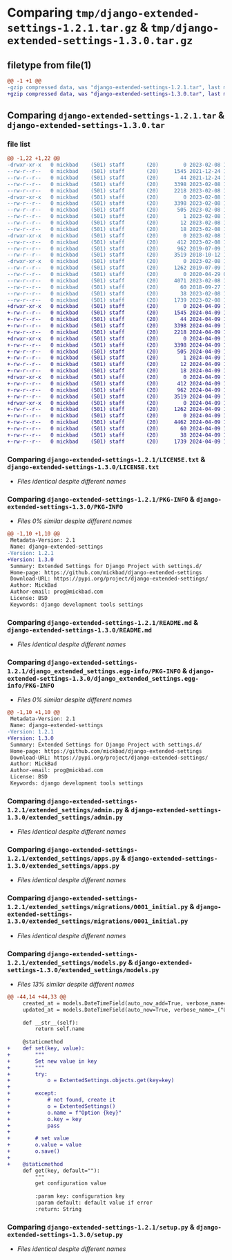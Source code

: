 # Comparing `tmp/django-extended-settings-1.2.1.tar.gz` & `tmp/django-extended-settings-1.3.0.tar.gz`

## filetype from file(1)

```diff
@@ -1 +1 @@
-gzip compressed data, was "django-extended-settings-1.2.1.tar", last modified: Wed Feb  8 11:59:59 2023, max compression
+gzip compressed data, was "django-extended-settings-1.3.0.tar", last modified: Tue Apr  9 16:06:26 2024, max compression
```

## Comparing `django-extended-settings-1.2.1.tar` & `django-extended-settings-1.3.0.tar`

### file list

```diff
@@ -1,22 +1,22 @@
-drwxr-xr-x   0 mickbad    (501) staff       (20)        0 2023-02-08 11:59:59.214382 django-extended-settings-1.2.1/
--rw-r--r--   0 mickbad    (501) staff       (20)     1545 2021-12-24 10:26:26.000000 django-extended-settings-1.2.1/LICENSE.txt
--rw-r--r--   0 mickbad    (501) staff       (20)       44 2021-12-24 10:26:26.000000 django-extended-settings-1.2.1/MANIFEST.in
--rw-r--r--   0 mickbad    (501) staff       (20)     3398 2023-02-08 11:59:59.214285 django-extended-settings-1.2.1/PKG-INFO
--rw-r--r--   0 mickbad    (501) staff       (20)     2218 2023-02-08 11:58:41.000000 django-extended-settings-1.2.1/README.md
-drwxr-xr-x   0 mickbad    (501) staff       (20)        0 2023-02-08 11:59:59.212876 django-extended-settings-1.2.1/django_extended_settings.egg-info/
--rw-r--r--   0 mickbad    (501) staff       (20)     3398 2023-02-08 11:59:59.000000 django-extended-settings-1.2.1/django_extended_settings.egg-info/PKG-INFO
--rw-r--r--   0 mickbad    (501) staff       (20)      505 2023-02-08 11:59:59.000000 django-extended-settings-1.2.1/django_extended_settings.egg-info/SOURCES.txt
--rw-r--r--   0 mickbad    (501) staff       (20)        1 2023-02-08 11:59:59.000000 django-extended-settings-1.2.1/django_extended_settings.egg-info/dependency_links.txt
--rw-r--r--   0 mickbad    (501) staff       (20)       12 2023-02-08 11:59:59.000000 django-extended-settings-1.2.1/django_extended_settings.egg-info/requires.txt
--rw-r--r--   0 mickbad    (501) staff       (20)       18 2023-02-08 11:59:59.000000 django-extended-settings-1.2.1/django_extended_settings.egg-info/top_level.txt
-drwxr-xr-x   0 mickbad    (501) staff       (20)        0 2023-02-08 11:59:59.213835 django-extended-settings-1.2.1/extended_settings/
--rw-r--r--   0 mickbad    (501) staff       (20)      412 2023-02-08 11:57:29.000000 django-extended-settings-1.2.1/extended_settings/__init__.py
--rw-r--r--   0 mickbad    (501) staff       (20)      962 2019-07-09 15:22:16.000000 django-extended-settings-1.2.1/extended_settings/admin.py
--rw-r--r--   0 mickbad    (501) staff       (20)     3519 2018-10-12 18:35:48.000000 django-extended-settings-1.2.1/extended_settings/apps.py
-drwxr-xr-x   0 mickbad    (501) staff       (20)        0 2023-02-08 11:59:59.214112 django-extended-settings-1.2.1/extended_settings/migrations/
--rw-r--r--   0 mickbad    (501) staff       (20)     1262 2019-07-09 15:34:00.000000 django-extended-settings-1.2.1/extended_settings/migrations/0001_initial.py
--rw-r--r--   0 mickbad    (501) staff       (20)        0 2020-04-29 09:02:58.000000 django-extended-settings-1.2.1/extended_settings/migrations/__init__.py
--rw-r--r--   0 mickbad    (501) staff       (20)     4071 2023-02-08 11:55:28.000000 django-extended-settings-1.2.1/extended_settings/models.py
--rw-r--r--   0 mickbad    (501) staff       (20)       60 2018-09-27 12:20:30.000000 django-extended-settings-1.2.1/extended_settings/tests.py
--rw-r--r--   0 mickbad    (501) staff       (20)       38 2023-02-08 11:59:59.214417 django-extended-settings-1.2.1/setup.cfg
--rw-r--r--   0 mickbad    (501) staff       (20)     1739 2023-02-08 11:56:50.000000 django-extended-settings-1.2.1/setup.py
+drwxr-xr-x   0 mickbad    (501) staff       (20)        0 2024-04-09 16:06:26.963479 django-extended-settings-1.3.0/
+-rw-r--r--   0 mickbad    (501) staff       (20)     1545 2024-04-09 15:23:01.000000 django-extended-settings-1.3.0/LICENSE.txt
+-rw-r--r--   0 mickbad    (501) staff       (20)       44 2024-04-09 15:23:01.000000 django-extended-settings-1.3.0/MANIFEST.in
+-rw-r--r--   0 mickbad    (501) staff       (20)     3398 2024-04-09 16:06:26.963337 django-extended-settings-1.3.0/PKG-INFO
+-rw-r--r--   0 mickbad    (501) staff       (20)     2218 2024-04-09 15:23:01.000000 django-extended-settings-1.3.0/README.md
+drwxr-xr-x   0 mickbad    (501) staff       (20)        0 2024-04-09 16:06:26.961593 django-extended-settings-1.3.0/django_extended_settings.egg-info/
+-rw-r--r--   0 mickbad    (501) staff       (20)     3398 2024-04-09 16:06:26.000000 django-extended-settings-1.3.0/django_extended_settings.egg-info/PKG-INFO
+-rw-r--r--   0 mickbad    (501) staff       (20)      505 2024-04-09 16:06:26.000000 django-extended-settings-1.3.0/django_extended_settings.egg-info/SOURCES.txt
+-rw-r--r--   0 mickbad    (501) staff       (20)        1 2024-04-09 16:06:26.000000 django-extended-settings-1.3.0/django_extended_settings.egg-info/dependency_links.txt
+-rw-r--r--   0 mickbad    (501) staff       (20)       12 2024-04-09 16:06:26.000000 django-extended-settings-1.3.0/django_extended_settings.egg-info/requires.txt
+-rw-r--r--   0 mickbad    (501) staff       (20)       18 2024-04-09 16:06:26.000000 django-extended-settings-1.3.0/django_extended_settings.egg-info/top_level.txt
+drwxr-xr-x   0 mickbad    (501) staff       (20)        0 2024-04-09 16:06:26.962853 django-extended-settings-1.3.0/extended_settings/
+-rw-r--r--   0 mickbad    (501) staff       (20)      412 2024-04-09 16:04:49.000000 django-extended-settings-1.3.0/extended_settings/__init__.py
+-rw-r--r--   0 mickbad    (501) staff       (20)      962 2024-04-09 15:23:01.000000 django-extended-settings-1.3.0/extended_settings/admin.py
+-rw-r--r--   0 mickbad    (501) staff       (20)     3519 2024-04-09 15:23:01.000000 django-extended-settings-1.3.0/extended_settings/apps.py
+drwxr-xr-x   0 mickbad    (501) staff       (20)        0 2024-04-09 16:06:26.963185 django-extended-settings-1.3.0/extended_settings/migrations/
+-rw-r--r--   0 mickbad    (501) staff       (20)     1262 2024-04-09 15:23:01.000000 django-extended-settings-1.3.0/extended_settings/migrations/0001_initial.py
+-rw-r--r--   0 mickbad    (501) staff       (20)        0 2024-04-09 15:23:01.000000 django-extended-settings-1.3.0/extended_settings/migrations/__init__.py
+-rw-r--r--   0 mickbad    (501) staff       (20)     4462 2024-04-09 15:25:43.000000 django-extended-settings-1.3.0/extended_settings/models.py
+-rw-r--r--   0 mickbad    (501) staff       (20)       60 2024-04-09 15:23:01.000000 django-extended-settings-1.3.0/extended_settings/tests.py
+-rw-r--r--   0 mickbad    (501) staff       (20)       38 2024-04-09 16:06:26.963524 django-extended-settings-1.3.0/setup.cfg
+-rw-r--r--   0 mickbad    (501) staff       (20)     1739 2024-04-09 15:23:01.000000 django-extended-settings-1.3.0/setup.py
```

### Comparing `django-extended-settings-1.2.1/LICENSE.txt` & `django-extended-settings-1.3.0/LICENSE.txt`

 * *Files identical despite different names*

### Comparing `django-extended-settings-1.2.1/PKG-INFO` & `django-extended-settings-1.3.0/PKG-INFO`

 * *Files 0% similar despite different names*

```diff
@@ -1,10 +1,10 @@
 Metadata-Version: 2.1
 Name: django-extended-settings
-Version: 1.2.1
+Version: 1.3.0
 Summary: Extended Settings for Django Project with settings.d/
 Home-page: https://github.com/mickbad/django-extended-settings
 Download-URL: https://pypi.org/project/django-extended-settings/
 Author: MickBad
 Author-email: prog@mickbad.com
 License: BSD
 Keywords: django development tools settings
```

### Comparing `django-extended-settings-1.2.1/README.md` & `django-extended-settings-1.3.0/README.md`

 * *Files identical despite different names*

### Comparing `django-extended-settings-1.2.1/django_extended_settings.egg-info/PKG-INFO` & `django-extended-settings-1.3.0/django_extended_settings.egg-info/PKG-INFO`

 * *Files 0% similar despite different names*

```diff
@@ -1,10 +1,10 @@
 Metadata-Version: 2.1
 Name: django-extended-settings
-Version: 1.2.1
+Version: 1.3.0
 Summary: Extended Settings for Django Project with settings.d/
 Home-page: https://github.com/mickbad/django-extended-settings
 Download-URL: https://pypi.org/project/django-extended-settings/
 Author: MickBad
 Author-email: prog@mickbad.com
 License: BSD
 Keywords: django development tools settings
```

### Comparing `django-extended-settings-1.2.1/extended_settings/admin.py` & `django-extended-settings-1.3.0/extended_settings/admin.py`

 * *Files identical despite different names*

### Comparing `django-extended-settings-1.2.1/extended_settings/apps.py` & `django-extended-settings-1.3.0/extended_settings/apps.py`

 * *Files identical despite different names*

### Comparing `django-extended-settings-1.2.1/extended_settings/migrations/0001_initial.py` & `django-extended-settings-1.3.0/extended_settings/migrations/0001_initial.py`

 * *Files identical despite different names*

### Comparing `django-extended-settings-1.2.1/extended_settings/models.py` & `django-extended-settings-1.3.0/extended_settings/models.py`

 * *Files 13% similar despite different names*

```diff
@@ -44,14 +44,33 @@
     created_at = models.DateTimeField(auto_now_add=True, verbose_name=_("Created at"))
     updated_at = models.DateTimeField(auto_now=True, verbose_name=_("Updated_at"))
 
     def __str__(self):
         return self.name
 
     @staticmethod
+    def set(key, value):
+        """
+        Set new value in key
+        """
+        try:
+            o = ExtentedSettings.objects.get(key=key)
+
+        except:
+            # not found, create it
+            o = ExtentedSettings()
+            o.name = f"Option {key}"
+            o.key = key
+            pass
+
+        # set value
+        o.value = value
+        o.save()
+
+    @staticmethod
     def get(key, default=""):
         """
         get configuration value
 
         :param key: configuration key
         :param default: default value if error
         :return: String
```

### Comparing `django-extended-settings-1.2.1/setup.py` & `django-extended-settings-1.3.0/setup.py`

 * *Files identical despite different names*

